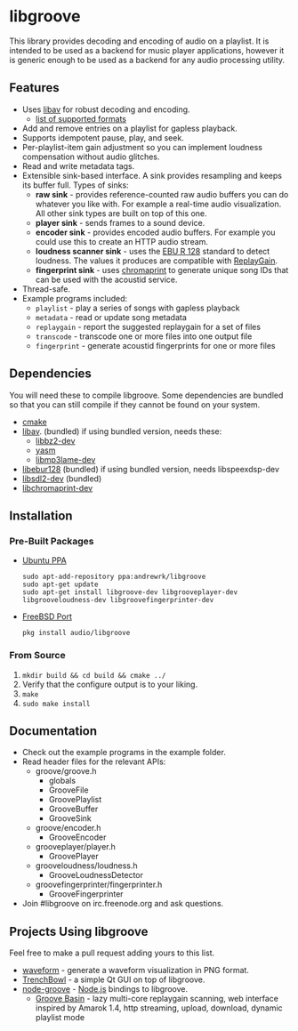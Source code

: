 # libgroove

This library provides decoding and encoding of audio on a playlist.
It is intended to be used as a backend for music player applications, however
it is generic enough to be used as a backend for any audio processing utility.

## Features

 * Uses [libav](http://www.libav.org/) for robust decoding and encoding.
   - [list of supported formats](http://www.libav.org/general.html#Supported-File-Formats-and-Codecs)
 * Add and remove entries on a playlist for gapless playback.
 * Supports idempotent pause, play, and seek.
 * Per-playlist-item gain adjustment so you can implement loudness compensation
   without audio glitches.
 * Read and write metadata tags.
 * Extensible sink-based interface. A sink provides resampling
   and keeps its buffer full. Types of sinks:
   * **raw sink** - provides reference-counted raw audio buffers you can do
     whatever you like with. For example a real-time audio visualization.
     All other sink types are built on top of this one.
   * **player sink** - sends frames to a sound device.
   * **encoder sink** - provides encoded audio buffers. For example you could
     use this to create an HTTP audio stream.
   * **loudness scanner sink** - uses the [EBU R 128](http://tech.ebu.ch/loudness)
     standard to detect loudness. The values it produces are compatible with
     [ReplayGain](http://wiki.hydrogenaudio.org/index.php?title=ReplayGain_1.0_specification).
   * **fingerprint sink** - uses [chromaprint](acoustid.org/chromaprint) to
     generate unique song IDs that can be used with the acoustid service.
 * Thread-safe.
 * Example programs included:
   * `playlist` - play a series of songs with gapless playback
   * `metadata` - read or update song metadata
   * `replaygain` - report the suggested replaygain for a set of files
   * `transcode` - transcode one or more files into one output file
   * `fingerprint` - generate acoustid fingerprints for one or more files

## Dependencies

You will need these to compile libgroove. Some dependencies are bundled
so that you can still compile if they cannot be found on your system.

 * [cmake](http://www.cmake.org/)
 * [libav](http://libav.org). (bundled) if using bundled version, needs these:
   - [libbz2-dev](http://www.bzip.org/)
   - [yasm](http://yasm.tortall.net/)
   - [libmp3lame-dev](http://lame.sourceforge.net/)
 * [libebur128](https://github.com/jiixyj/libebur128) (bundled) if using
   bundled version, needs libspeexdsp-dev
 * [libsdl2-dev](http://www.libsdl.org/) (bundled)
 * [libchromaprint-dev](http://acoustid.org/chromaprint)

## Installation

### Pre-Built Packages

 * [Ubuntu PPA](https://launchpad.net/~andrewrk/+archive/libgroove)

   ```
   sudo apt-add-repository ppa:andrewrk/libgroove
   sudo apt-get update
   sudo apt-get install libgroove-dev libgrooveplayer-dev libgrooveloudness-dev libgroovefingerprinter-dev
   ```
 * [FreeBSD Port](http://www.freshports.org/audio/libgroove/)

   ```
   pkg install audio/libgroove
   ```

### From Source

 1. `mkdir build && cd build && cmake ../`
 2. Verify that the configure output is to your liking.
 3. `make`
 4. `sudo make install`

## Documentation

 * Check out the example programs in the example folder.
 * Read header files for the relevant APIs:
   * groove/groove.h
     - globals
     - GrooveFile
     - GroovePlaylist
     - GrooveBuffer
     - GrooveSink
   * groove/encoder.h
     - GrooveEncoder
   * grooveplayer/player.h
     - GroovePlayer
   * grooveloudness/loudness.h
     - GrooveLoudnessDetector
   * groovefingerprinter/fingerprinter.h
     - GrooveFingerprinter
 * Join #libgroove on irc.freenode.org and ask questions.

## Projects Using libgroove

Feel free to make a pull request adding yours to this list.

 * [waveform](https://github.com/andrewrk/waveform) - generate a waveform
   visualization in PNG format.
 * [TrenchBowl](https://github.com/andrewrk/TrenchBowl) - a simple Qt GUI
   on top of libgroove.
 * [node-groove](https://github.com/andrewrk/node-groove) -
   [Node.js](http://nodejs.org/) bindings to libgroove.
   - [Groove Basin](https://github.com/andrewrk/groovebasin) - lazy
     multi-core replaygain scanning, web interface inspired by Amarok 1.4,
     http streaming, upload, download, dynamic playlist mode
